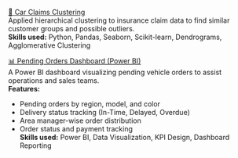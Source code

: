 [🚗 Car Claims Clustering](https://github.com/fariha17639/carclaims-hierarchical)  
Applied hierarchical clustering to insurance claim data to find similar customer groups and possible outliers.  
**Skills used:** Python, Pandas, Seaborn, Scikit-learn, Dendrograms, Agglomerative Clustering

[📊 Pending Orders Dashboard (Power BI)](car-salesdashboard.JPG)  
A Power BI dashboard visualizing pending vehicle orders to assist operations and sales teams.  
**Features:**
- Pending orders by region, model, and color  
- Delivery status tracking (In-Time, Delayed, Overdue)  
- Area manager-wise order distribution  
- Order status and payment tracking  
**Skills used:** Power BI, Data Visualization, KPI Design, Dashboard Reporting
